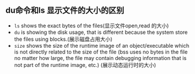 ## du命令和ls 显示文件的大小的区别

- `ls` shows the exact bytes of the files(显示文件open,read 的大小)
- `du` is showing the disk usage, that is different because the system store the files using blocks.(展示磁盘占用大小)
- `size` shows the size of the runtime image of an object/executable which is not directly related to the size of the file (bss uses no bytes in the file no matter how large, the file may contain debugging information that is not part of the runtime image, etc.) (展示动态运行时的大小)

